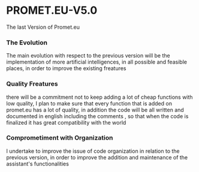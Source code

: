 # PROMET.EU-V5.0
The last Version of Promet.eu

<h3>The Evolution</h3>
<p>The main evolution with respect to the previous version will be the implementation of more artificial intelligences, in all possible and feasible places, in order to improve the existing freatures
</p>

<h3>Quality Freatures</h3>
<p>there will be a commitment not to keep adding a lot of cheap functions with low quality, I plan to make sure that every function that is added on promet.eu has a lot of quality, in addition the code will be all written and documented in english including the comments , so that when the code is finalized it has great compatibility with the world
</p>

<h3>Comprometiment with Organization</h3>
<p>I undertake to improve the issue of code organization in relation to the previous version, in order to improve the addition and maintenance of the assistant's functionalities
</p>
